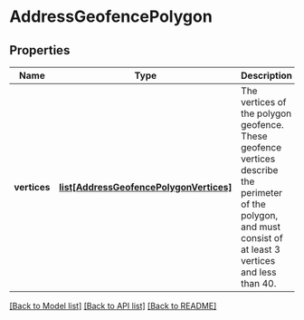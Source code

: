 # AddressGeofencePolygon

## Properties
Name | Type | Description | Notes
------------ | ------------- | ------------- | -------------
**vertices** | [**list[AddressGeofencePolygonVertices]**](AddressGeofencePolygonVertices.md) | The vertices of the polygon geofence. These geofence vertices describe the perimeter of the polygon, and must consist of at least 3 vertices and less than 40. | [optional] 

[[Back to Model list]](../README.md#documentation-for-models) [[Back to API list]](../README.md#documentation-for-api-endpoints) [[Back to README]](../README.md)


